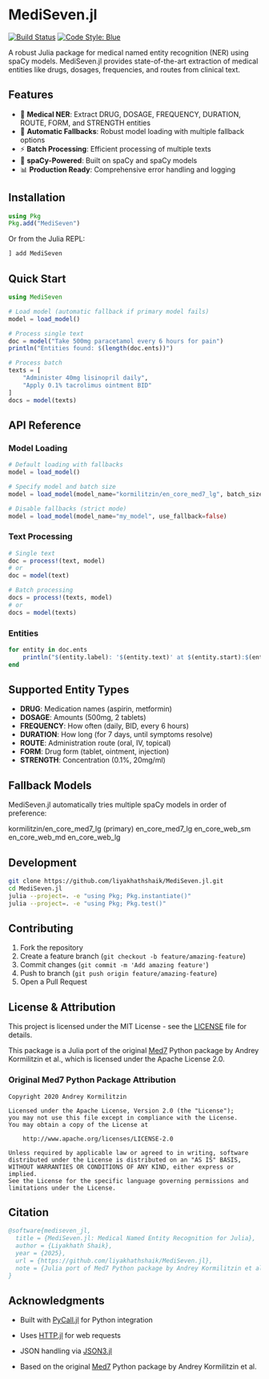 # MediSeven.jl

[![Build Status](https://github.com/liyakhathshaik/MediSeven.jl/actions/workflows/CI.yml/badge.svg?branch=main)](https://github.com/liyakhathshaik/MediSeven.jl/actions/workflows/CI.yml?query=branch%3Amain)
[![Code Style: Blue](https://img.shields.io/badge/code%20style-blue-4495d1.svg)](https://github.com/invenia/BlueStyle)

A robust Julia package for medical named entity recognition (NER) using spaCy models. MediSeven.jl provides state-of-the-art extraction of medical entities like drugs, dosages, frequencies, and routes from clinical text.

## Features

- 🏥 **Medical NER**: Extract DRUG, DOSAGE, FREQUENCY, DURATION, ROUTE, FORM, and STRENGTH entities
- 🔄 **Automatic Fallbacks**: Robust model loading with multiple fallback options
- ⚡ **Batch Processing**: Efficient processing of multiple texts
- 🤖 **spaCy-Powered**: Built on spaCy and spaCy models
- 📊 **Production Ready**: Comprehensive error handling and logging

## Installation

```julia
using Pkg
Pkg.add("MediSeven")
```

Or from the Julia REPL:
```julia
] add MediSeven
```

## Quick Start

```julia
using MediSeven

# Load model (automatic fallback if primary model fails)
model = load_model()

# Process single text
doc = model("Take 500mg paracetamol every 6 hours for pain")
println("Entities found: $(length(doc.ents))")

# Process batch
texts = [
    "Administer 40mg lisinopril daily", 
    "Apply 0.1% tacrolimus ointment BID"
]
docs = model(texts)
```

## API Reference

### Model Loading

```julia
# Default loading with fallbacks
model = load_model()

# Specify model and batch size
model = load_model(model_name="kormilitzin/en_core_med7_lg", batch_size=16)

# Disable fallbacks (strict mode)
model = load_model(model_name="my_model", use_fallback=false)
```

### Text Processing

```julia
# Single text
doc = process!(text, model)
# or
doc = model(text)

# Batch processing
docs = process!(texts, model)
# or 
docs = model(texts)
```

### Entities

```julia
for entity in doc.ents
    println("$(entity.label): '$(entity.text)' at $(entity.start):$(entity.stop)")
end
```

## Supported Entity Types

- **DRUG**: Medication names (aspirin, metformin)
- **DOSAGE**: Amounts (500mg, 2 tablets) 
- **FREQUENCY**: How often (daily, BID, every 6 hours)
- **DURATION**: How long (for 7 days, until symptoms resolve)
- **ROUTE**: Administration route (oral, IV, topical)
- **FORM**: Drug form (tablet, ointment, injection)
- **STRENGTH**: Concentration (0.1%, 20mg/ml)

## Fallback Models

MediSeven.jl automatically tries multiple spaCy models in order of preference:

kormilitzin/en_core_med7_lg (primary)
en_core_med7_lg
en_core_web_sm
en_core_web_md
en_core_web_lg

## Development

```bash
git clone https://github.com/liyakhathshaik/MediSeven.jl.git
cd MediSeven.jl
julia --project=. -e "using Pkg; Pkg.instantiate()"
julia --project=. -e "using Pkg; Pkg.test()"
```

## Contributing

1. Fork the repository
2. Create a feature branch (`git checkout -b feature/amazing-feature`)
3. Commit changes (`git commit -m 'Add amazing feature'`)
4. Push to branch (`git push origin feature/amazing-feature`)
5. Open a Pull Request



## License & Attribution

This project is licensed under the MIT License - see the [LICENSE](LICENSE) file for details.

This package is a Julia port of the original [Med7](https://github.com/kormilitzin/med7) Python package by Andrey Kormilitzin et al., which is licensed under the Apache License 2.0. 

### Original Med7 Python Package Attribution
```
Copyright 2020 Andrey Kormilitzin

Licensed under the Apache License, Version 2.0 (the "License");
you may not use this file except in compliance with the License.
You may obtain a copy of the License at

    http://www.apache.org/licenses/LICENSE-2.0

Unless required by applicable law or agreed to in writing, software
distributed under the License is distributed on an "AS IS" BASIS,
WITHOUT WARRANTIES OR CONDITIONS OF ANY KIND, either express or implied.
See the License for the specific language governing permissions and
limitations under the License.
```

## Citation

```bibtex
@software{mediseven_jl,
  title = {MediSeven.jl: Medical Named Entity Recognition for Julia},
  author = {Liyakhath Shaik},
  year = {2025},
  url = {https://github.com/liyakhathshaik/MediSeven.jl},
  note = {Julia port of Med7 Python package by Andrey Kormilitzin et al.}
}
```

## Acknowledgments

- Built with [PyCall.jl](https://github.com/JuliaPy/PyCall.jl) for Python integration
- Uses [HTTP.jl](https://github.com/JuliaWeb/HTTP.jl) for web requests
- JSON handling via [JSON3.jl](https://github.com/quinnj/JSON3.jl)

- Based on the original [Med7](https://github.com/kormilitzin/med7) Python package by Andrey Kormilitzin et al.

